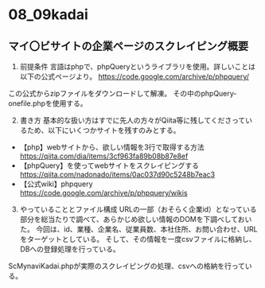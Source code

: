 # 08_09kadai
## マイ〇ビサイトの企業ページのスクレイピング概要

1. 前提条件
言語はphpで、phpQueryというライブラリを使用。詳しいことは以下の公式ページより。
<https://code.google.com/archive/p/phpquery/>

この公式からzipファイルをダウンロードして解凍。
その中のphpQuery-onefile.phpを使用する。

2. 書き方
基本的な扱い方はすでに先人の方々がQiita等に残してくださっているため、以下にいくつかサイトを残すのみとする。
* 【php】webサイトから、欲しい情報を3行で取得する方法
<https://qiita.com/dia/items/3cf963fa89b08b87e8ef>
* 【phpQuery】を使ってwebサイトをスクレイピングする
<https://qiita.com/nadonado/items/0ac037d90c5248b7eac3>
* 【公式wiki】phpquery
<https://code.google.com/archive/p/phpquery/wikis>

3. やっていることとファイル構成
URLの一部（おそらく企業id）となっている部分を総当たりで調べて、あらかじめ欲しい情報のDOMを下調べしておいた。
今回は、id、業種、企業名、従業員数、本社住所、お問い合わせ、URLをターゲットとしている。
そして、その情報を一度csvファイルに格納し、DBへの登録処理を行っている。

ScMynaviKadai.phpが実際のスクレイピングの処理、csvへの格納を行っている。